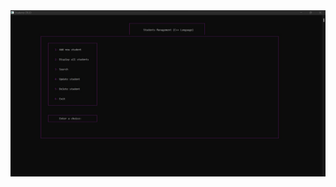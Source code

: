 <img src="https://github.com/Abdessamad7687/Students-Management-C-/blob/main/main%20Program%20exe.jpg" width="800">
